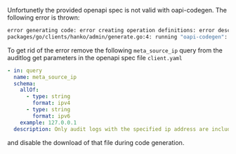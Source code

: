 Unfortunetly the provided openapi spec is not valid with oapi-codegen. The following error is thrown:

```bash
error generating code: error creating operation definitions: error describing global parameters for GET//audit_logs: error generating type for param (meta_source_ip): error merging schemas: error merging schemas for AllOf: can not merge incompatible formats
packages/go/clients/hanko/admin/generate.go:4: running "oapi-codegen": exit status 1
```

To get rid of the error remove the following `meta_source_ip` query from the auditlog get parameters in the openapi spec file `client.yaml`

````yaml
- in: query
  name: meta_source_ip
  schema:
    allOf:
      - type: string
        format: ipv4
      - type: string
        format: ipv6
    example: 127.0.0.1
  description: Only audit logs with the specified ip address are included
````

and disable the download of that file during code generation.
